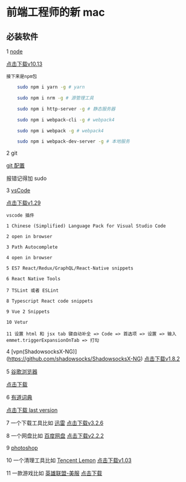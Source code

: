 # 前端工程师的新 mac


## 必装软件

1 [node](http://nodejs.cn/download/)

  [点击下载v10.13](https://npm.taobao.org/mirrors/node/v10.13.0/node-v10.13.0.pkg)

    接下来是npm包
```bash
    sudo npm i yarn -g # yarn

    sudo npm i nrm -g # 源管理工具

    sudo npm i http-server -g # 静态服务器

    sudo npm i webpack-cli -g # webpack4

    sudo npm i webpack -g # webpack4

    sudo npm i webpack-dev-server -g # 本地服务
```
2 git

[git 配置](https://github.com/PsChina/angularJS/blob/master/1-git/1.git%E7%9A%84%E9%85%8D%E7%BD%AE%E5%92%8C%E5%B8%B8%E7%94%A8%E5%91%BD%E4%BB%A4.md)

报错记得加 sudo

3 [vsCode](https://code.visualstudio.com/)

  [点击下载v1.29](https://vscode.cdn.azure.cn/stable/bc24f98b5f70467bc689abf41cc5550ca637088e/VSCode-darwin-stable.zip)

    vscode 插件

    1 Chinese (Simplified) Language Pack for Visual Studio Code

    2 open in browser

    3 Path Autocomplete

    4 open in browser 

    5 ES7 React/Redux/GraphQL/React-Native snippets

    6 React Native Tools

    7 TSLint 或者 ESLint

    8 Typescript React code snippets

    9 Vue 2 Snippets

    10 Vetur

    11 设置 html 和 jsx tab 键自动补全 => Code => 首选项 => 设置 => 输入 emmet.triggerExpansionOnTab => 打勾


4 [vpn(ShadowsocksX-NG)] (https://github.com/shadowsocks/ShadowsocksX-NG)
  [点击下载v1.8.2](https://github.com/shadowsocks/ShadowsocksX-NG/releases/download/v1.8.2/ShadowsocksX-NG.app.1.8.2.zip)

5 [谷歌浏览器](https://www.google.com/chrome/)

  [点击下载](https://www.google.com/chrome/thank-you.html?statcb=0&installdataindex=empty)

6 [有道词典](http://cidian.youdao.com/index-mac.html)

  [点击下载 last version](https://itunes.apple.com/cn/app/%E7%BD%91%E6%98%93%E6%9C%89%E9%81%93%E8%AF%8D%E5%85%B8/id491854842?mt=12)

7 一个下载工具比如 [迅雷](https://www.xunlei.com/) 
  [点击下载v3.2.6](http://down.sandai.net/mac/thunder_3.2.6.3728.dmg)

8 一个网盘比如 [百度网盘](https://pan.baidu.com/download#pan)
  [点击下载v2.2.2](http://issuecdn.baidupcs.com/issue/netdisk/MACguanjia/BaiduNetdisk_mac_2.2.2.dmg)

9 [photoshop](https://www.adobe.com/cn/products/photoshop.html)

10 一个清理工具比如 [Tencent Lemon](https://mac.gj.qq.com/)
  [点击下载v1.03](https://pm.myapp.com/invc/xfspeed/qqpcmgr/module_update/1542716962.4068.Lemon.1.0.3.dmg)

11 一款游戏比如 [英雄联盟-美服](https://signup.na.leagueoflegends.com/en/signup/redownload)
  [点击下载](https://riotgamespatcher-a.akamaihd.net/releases/Maclive/installer/deploy/League%20of%20Legends%20installer%20NA.dmg)

